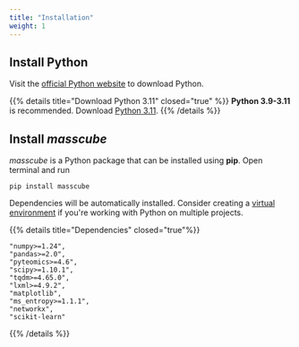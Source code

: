 ```yaml
---
title: "Installation"
weight: 1
---
```



## Install Python

Visit the [official Python website](https://www.python.org/) to download Python.

{{% details title="Download Python 3.11" closed="true" %}}
   **Python 3.9-3.11** is recommended. Download [Python 3.11](https://www.python.org/downloads/release/python-3117/).
{{% /details %}}

## Install *masscube*

*masscube* is a Python package that can be installed using **pip**. Open terminal and run

```console
pip install masscube
```

Dependencies will be automatically installed. Consider creating a [virtual environment](https://docs.python.org/3/library/venv.html) if you're working with Python on multiple projects.

{{% details title="Dependencies" closed="true"%}}

```
"numpy>=1.24",
"pandas>=2.0",
"pyteomics>=4.6",
"scipy>=1.10.1",
"tqdm>=4.65.0",
"lxml>=4.9.2",
"matplotlib",
"ms_entropy>=1.1.1",
"networkx",
"scikit-learn"
```

{{% /details %}}
